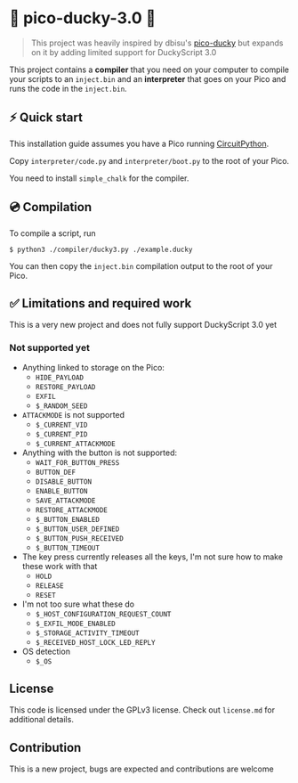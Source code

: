 # 🦆 pico-ducky-3.0 🦆

> This project was heavily inspired by dbisu's [pico-ducky](https://github.com/dbisu/pico-ducky) but expands on it by adding limited support for DuckyScript 3.0

This project contains a **compiler** that you need on your computer to compile your scripts to an `inject.bin` and an **interpreter** that goes on your Pico and runs the code in the `inject.bin`.

## ⚡ Quick start

This installation guide assumes you have a Pico running [CircuitPython](https://circuitpython.org/).

Copy `interpreter/code.py` and `interpreter/boot.py` to the root of your Pico.

You need to install `simple_chalk` for the compiler.

## 💿 Compilation

To compile a script, run

```
$ python3 ./compiler/ducky3.py ./example.ducky
```

You can then copy the `inject.bin` compilation output to the root of your Pico.

## ✅ Limitations and required work

This is a very new project and does not fully support DuckyScript 3.0 yet

### Not supported yet

- Anything linked to storage on the Pico:
  - `HIDE_PAYLOAD`
  - `RESTORE_PAYLOAD`
  - `EXFIL`
  - `$_RANDOM_SEED`
- `ATTACKMODE` is not supported
  - `$_CURRENT_VID`
  - `$_CURRENT_PID`
  - `$_CURRENT_ATTACKMODE`
- Anything with the button is not supported:
  - `WAIT_FOR_BUTTON_PRESS`
  - `BUTTON_DEF`
  - `DISABLE_BUTTON`
  - `ENABLE_BUTTON`
  - `SAVE_ATTACKMODE`
  - `RESTORE_ATTACKMODE`
  - `$_BUTTON_ENABLED`
  - `$_BUTTON_USER_DEFINED`
  - `$_BUTTON_PUSH_RECEIVED`
  - `$_BUTTON_TIMEOUT`
- The key press currently releases all the keys, I'm not sure how to make these work with that
  - `HOLD`
  - `RELEASE`
  - `RESET`
- I'm not too sure what these do
  - `$_HOST_CONFIGURATION_REQUEST_COUNT`
  - `$_EXFIL_MODE_ENABLED`
  - `$_STORAGE_ACTIVITY_TIMEOUT`
  - `$_RECEIVED_HOST_LOCK_LED_REPLY`
- OS detection
  - `$_OS`

## License

This code is licensed under the GPLv3 license. Check out `license.md` for additional details.

## Contribution

This is a new project, bugs are expected and contributions are welcome

